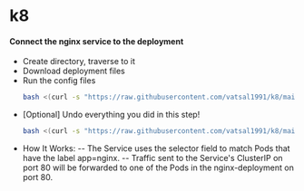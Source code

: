 # k8

#### Connect the nginx service to the deployment 
- Create directory, traverse to it
- Download deployment files
- Run the config files
  ```bash
  bash <(curl -s "https://raw.githubusercontent.com/vatsal1991/k8/main/create_depl_service.sh")
- [Optional] Undo everything you did in this step!
  ```bash
  bash <(curl -s "https://raw.githubusercontent.com/vatsal1991/k8/main/cleanup_create_depl_service.sh")
- How It Works:
-- The Service uses the selector field to match Pods that have the label app=nginx.
-- Traffic sent to the Service's ClusterIP on port 80 will be forwarded to one of the Pods in the nginx-deployment on port 80.
